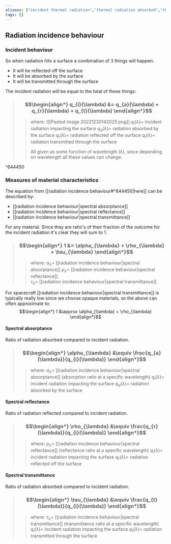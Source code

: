 ```yaml
---
aliases: ["incident thermal radiation","thermal radiation absorbed","thermal radiation reflected","thermal radiation transmitted","spectral absorptance","spectral reflectance","spectral transmittance"]
tags: []
---
```



## Radiation incidence behaviour

### Incident behaviour

So when radiation hits a surface a combination of 3 things will happen:
- It will be reflected off the surface
- It will be absorbed by the surface
- It will be transmitted through the surface

The incident radiation will be equal to the total of these things:

> ### $$\begin{align*} q_{i}(\lambda) &= q_{a}(\lambda) + q_{r}(\lambda) + q_{t}(\lambda)  \end{align*}$$
>> where:
>> ![[Pasted image 20221230142025.png]]
>> $q_{i}(\lambda)=$ incident radiation impacting the surface
>> $q_{a}(\lambda)=$ radiation absorbed by the surface
>> $q_{r}(\lambda)=$ radiation reflected off the surface
>> $q_{t}(\lambda)=$ radiation transmitted through the surface
>> 
>> All given as some function of wavelength ($\lambda$), since depending on wavelength all these values can change.

^644450

### Measures of material characteristics

The equation from [[radiation incidence behaviour#^644450|here]] can be described by:
- [[radiation incidence behaviour|spectral absorptance]]
- [[radiation incidence behaviour|spectral reflectance]]
- [[radiation incidence behaviour|spectral transmittance]]

For any material. Since they are ratio's of their fraction of the outcome for the incident radiation it's clear they will sum to 1.

> ### $$\begin{align*} 1 &=  \alpha_{\lambda} + \rho_{\lambda} +  \tau_{\lambda} \end{align*}$$
>> where:
>> $\alpha_{\lambda}=$ [[radiation incidence behaviour|spectral absorptance]] 
>> $\rho_{\lambda}=$ [[radiation incidence behaviour|spectral reflectance]]  
>> $\tau_{\lambda}=$ [[radiation incidence behaviour|spectral transmittance]] 

For spacecraft [[radiation incidence behaviour|spectral transmittance]] is typically really low since we choose opaque materials, so the above can often approximate to:
$$\begin{align*}
1 &\approx \alpha_{\lambda} + \rho_{\lambda}
\end{align*}$$



#### Spectral absorptance

Ratio of radiation absorbed compared to incident radiation.

> ### $$\begin{align*} \alpha_{\lambda}  &\equiv \frac{q_{a}(\lambda)}{q_{i}(\lambda)}  \end{align*}$$
>> where:
>> $\alpha_{\lambda}=$ [[radiation incidence behaviour|spectral absorptance]] (absorption ratio at a specific wavelength)
>> $q_{i}(\lambda)=$ incident radiation impacting the surface
>> $q_{a}(\lambda)=$ radiation absorbed by the surface


#### Spectral reflectance

Ratio of radiation reflected compared to incident radiation.

> ### $$\begin{align*} \rho_{\lambda}  &\equiv \frac{q_{r}(\lambda)}{q_{i}(\lambda)}  \end{align*}$$
>> where:
>> $\rho_{\lambda}=$ [[radiation incidence behaviour|spectral reflectance]] (reflectance ratio at a specific wavelength)
>> $q_{i}(\lambda)=$ incident radiation impacting the surface
>> $q_{r}(\lambda)=$ radiation reflected off the surface


#### Spectral transmittance

Ratio of radiation absorbed compared to incident radiation.

> ### $$\begin{align*} \tau_{\lambda}  &\equiv \frac{q_{t}(\lambda)}{q_{i}(\lambda)}  \end{align*}$$
>> where:
>> $\tau_{\lambda}=$ [[radiation incidence behaviour|spectral transmittance]] (transmittance ratio at a specific wavelength)
>> $q_{i}(\lambda)=$ incident radiation impacting the surface
>> $q_{t}(\lambda)=$ radiation transmitted through the surface


